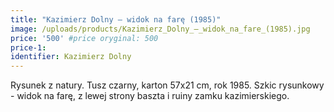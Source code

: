 ```yaml
---
title: "Kazimierz Dolny – widok na farę (1985)"
image: /uploads/products/Kazimierz_Dolny_–_widok_na_fare_(1985).jpg
price: '500' #price oryginal: 500
price-1:
identifier: Kazimierz Dolny
---
```


Rysunek z natury. Tusz czarny, karton 57x21 cm, rok 1985.
Szkic rysunkowy - widok na farę, z lewej strony baszta i ruiny zamku kazimierskiego.